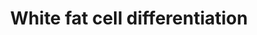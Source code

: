 ---
annotations:
- type: Pathway Ontology
  value: signaling pathway
- type: Cell Type Ontology
  value: white fat cell
authors:
- Schwalie
- MaintBot
- Egonw
- Bart Smeets
- MirellaKalafati
- Khanspers
description: The transcription factors involved in white fat cell differentiation
  are shown, specifically their pattern of activity from the preadipocyte to the adipocyte
  (fat cells) stage. Adipose tissue, composed of white and brown adipose tissue, is
  composed of adipocytes. This pathway is primarily studied to understand factors
  that contribute to obesity and diabetes. Transcriptional and hormonal regulators
  of adipocyte formation are indicated.
last-edited: 2019-09-17
organisms:
- Mus musculus
redirect_from:
- /index.php/Pathway:WP2872
- /instance/WP2872
schema-jsonld:
- '@context': https://schema.org/
  '@id': https://wikipathways.github.io/pathways/WP2872.html
  '@type': Dataset
  creator:
    '@type': Organization
    name: WikiPathways
  description: The transcription factors involved in white fat cell differentiation
    are shown, specifically their pattern of activity from the preadipocyte to the
    adipocyte (fat cells) stage. Adipose tissue, composed of white and brown adipose
    tissue, is composed of adipocytes. This pathway is primarily studied to understand
    factors that contribute to obesity and diabetes. Transcriptional and hormonal
    regulators of adipocyte formation are indicated.
  keywords:
  - Gata3
  - Rara
  - Stat5b
  - Klf5
  - Nr2f2
  - Srebf1
  - Zfp423
  - Evi1
  - Klf4
  - Cebpd
  - Stat5a
  - Wnt10b
  - FBS
  - Creb1
  - Klf2
  - cAMP
  - Ebf1
  - Gata2
  - Ddit3 (CHOP)
  - Nr3c1 (GR)
  - Cebpa
  - Foxo1
  - Cebpb
  - Tcf7l1
  - Lxr (Nr1h3)
  - Tle3
  - Glucocorticoids
  - Egr2 (Krox20)
  - Ins1
  - Klf15
  - Irf3
  - catenin (Ctnna1)
  - Irf4
  - Pparg
  - Rora
  license: CC0
  name: White fat cell differentiation
seo: CreativeWork
title: White fat cell differentiation
wpid: WP2872
---